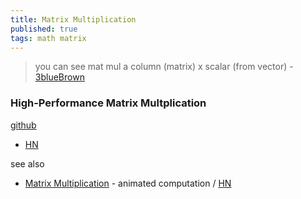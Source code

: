 ```yaml
---
title: Matrix Multiplication
published: true
tags: math matrix
---
```

> you can see mat mul a column (matrix) x scalar (from vector) - [3blueBrown](https://youtu.be/9-Jl0dxWQs8?si=C5rgn9DOmS4Pbymp&t=741)

### High-Performance Matrix Multplication
[github](https://gist.github.com/nadavrot/5b35d44e8ba3dd718e595e40184d03f0#high-performance-matrix-multiplication)
- [HN](https://news.ycombinator.com/item?id=17164737)

see also
- [Matrix Multiplication](http://matrixmultiplication.xyz/) - animated computation / [HN](https://news.ycombinator.com/item?id=13036386)
